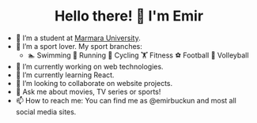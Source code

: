 <h1 align="center">Hello there!  👋  I'm Emir</h1>

- 🏫 I’m a student at [Marmara University](https://www.marmara.edu.tr/en).
- 🏅 I’m a sport lover. My sport branches:
  - 🏊 Swimming 🏃 Running 🚴 Cycling 🏋️ Fitness ⚽ Football 🏐 Volleyball
- 🔭 I’m currently working on web technologies.
- 🌱 I’m currently learning React.
- 👯 I’m looking to collaborate on website projects.
- 💬 Ask me about movies, TV series or sports!
- 📫 How to reach me: You can find me as @emirbuckun and most all social media sites.
